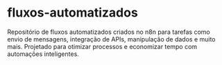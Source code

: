 # fluxos-automatizados
Repositório de fluxos automatizados criados no n8n para tarefas como envio de mensagens, integração de APIs, manipulação de dados e muito mais. Projetado para otimizar processos e economizar tempo com automações inteligentes.
